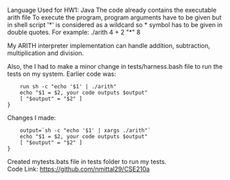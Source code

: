 Language Used for HW1: Java
The code already contains the executable arith file
To execute the program, program arguments have to be given but in shell script '\*' is considered as a wildcard so * symbol has to be given in double quotes. 
For example: ./arith 4 + 2 "\*" 8

My ARITH interpreter implementation can handle addition, subtraction, multiplication and division.

Also, the I had to make a minor change in tests/harness.bash file to run the tests on my system.
Earlier code was:
```check() {
    run sh -c "echo '$1' | ./arith"
    echo "$1 = $2, your code outputs $output"
    [ "$output" = "$2" ]
}
```

Changes I made:
```check() {
    output=`sh -c "echo '$1' | xargs ./arith"`
    echo "$1 = $2, your code outputs $output"
    [ "$output" = "$2" ]
}
```

Created mytests.bats file in tests folder to run my tests.</br>
Code Link: https://github.com/nmittal29/CSE210a
